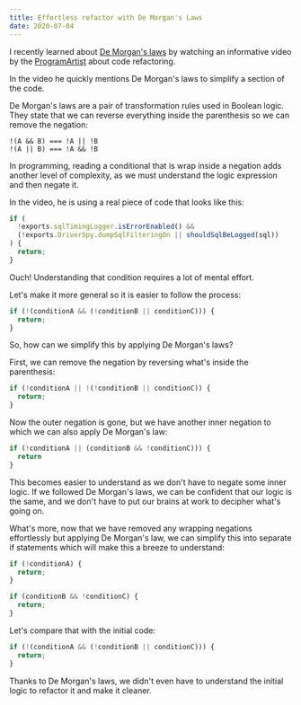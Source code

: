 ```yaml
---
title: Effortless refactor with De Morgan's Laws
date: 2020-07-04
---
```


I recently learned about [De Morgan's laws](https://en.wikipedia.org/wiki/De_Morgan%27s_laws) by watching an informative video by the [ProgramArtist](https://www.youtube.com/channel/UCgs-54tlVBF80MMD9_YqBng) about code refactoring.

In the video he quickly mentions De Morgan's laws to simplify a section of the code.

De Morgan's laws are a pair of transformation rules used in Boolean logic. They state that we can reverse everything inside the parenthesis so we can remove the negation:

```
!(A && B) === !A || !B
!(A || B) === !A && !B
```

In programming, reading a conditional that is wrap inside a negation adds another level of complexity, as we must understand the logic expression and then negate it.

In the video, he is using a real piece of code that looks like this:

```js
if (
  !exports.sqlTimingLogger.isErrorEnabled() &&
  (!exports.DriverSpy.dumpSqlFilteringOn || shouldSqlBeLogged(sql))
) {
  return;
}
```

Ouch! Understanding that condition requires a lot of mental effort.

Let's make it more general so it is easier to follow the process:

```js
if (!(conditionA && (!conditionB || conditionC))) {
  return;
}
```

So, how can we simplify this by applying De Morgan's laws?

First, we can remove the negation by reversing what's inside the parenthesis:

```js
if (!conditionA || !(!conditionB || conditionC)) {
  return;
}
```

Now the outer negation is gone, but we have another inner negation to which we can also apply De Morgan's law:

```js
if (!conditionA || (conditionB && !conditionC))) {
  return
}
```

This becomes easier to understand as we don't have to negate some inner logic. If we followed De Morgan's laws, we can be confident that our logic is the same, and we don't have to put our brains at work to decipher what's going on.

What's more, now that we have removed any wrapping negations effortlessly but applying De Morgan's law, we can simplify this into separate if statements which will make this a breeze to understand:

```js
if (!conditionA) {
  return;
}

if (conditionB && !conditionC) {
  return;
}
```

Let's compare that with the initial code:

```js
if (!(conditionA && (!conditionB || conditionC))) {
  return;
}
```

Thanks to De Morgan's laws, we didn't even have to understand the initial logic to refactor it and make it cleaner.
